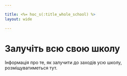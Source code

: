 ```yaml
---

title: <%= hoc_s(:title_whole_school) %>
layout: wide

---
```



# Залучіть всю свою школу

Інформація про те, як залучити до заходів усю школу, розміщуватиметься тут.

